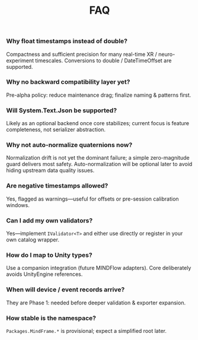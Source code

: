 ﻿---
id: faq
title: FAQ
sidebar_label: FAQ
sidebar_position: 95
---

### Why float timestamps instead of double?
Compactness and sufficient precision for many real-time XR / neuro-experiment timescales. Conversions to double / DateTimeOffset are supported.

### Why no backward compatibility layer yet?
Pre-alpha policy: reduce maintenance drag; finalize naming & patterns first.

### Will System.Text.Json be supported?
Likely as an optional backend once core stabilizes; current focus is feature completeness, not serializer abstraction.

### Why not auto-normalize quaternions now?
Normalization drift is not yet the dominant failure; a simple zero-magnitude guard delivers most safety. Auto-normalization will be optional later to avoid hiding upstream data quality issues.

### Are negative timestamps allowed?
Yes, flagged as warnings—useful for offsets or pre-session calibration windows.

### Can I add my own validators?
Yes—implement `IValidator<T>` and either use directly or register in your own catalog wrapper.

### How do I map to Unity types?
Use a companion integration (future MINDFlow adapters). Core deliberately avoids UnityEngine references.

### When will device / event records arrive?
They are Phase 1: needed before deeper validation & exporter expansion.

### How stable is the namespace?
`Packages.MindFrame.*` is provisional; expect a simplified root later.

